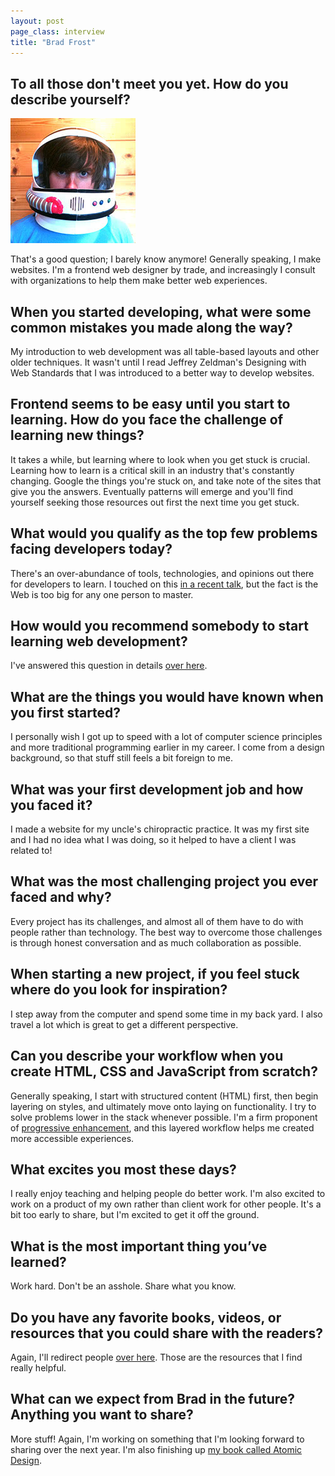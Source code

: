 ```yaml
---
layout: post
page_class: interview
title: "Brad Frost"
---
```



## To all those don't meet you yet. How do you describe yourself?

<img class="portrait portrait--xxl" src="/assets/images/portrait-brad-frost.jpg" alt="Brad Frost's prtrait"  />

That's a good question; I barely know anymore! Generally speaking, I make websites. I'm a frontend web designer by trade, and increasingly I consult with organizations to help them make better web experiences.

## When you started developing, what were some common mistakes you made along the way?

My introduction to web development was all table-based layouts and other older techniques. It wasn't until I read Jeffrey Zeldman's Designing with Web Standards that I was introduced to a better way to develop websites.

## Frontend seems to be easy until you start to learning. How do you face the challenge of learning new things?

It takes a while, but learning where to look when you get stuck is crucial. Learning how to learn is a critical skill in an industry that's constantly changing. Google the things you're stuck on, and take note of the sites that give you the answers. Eventually patterns will emerge and you'll find yourself seeking those resources out first the next time you get stuck.

## What would you qualify as the top few problems facing developers today?

There's an over-abundance of tools, technologies, and opinions out there for developers to learn. I touched on this <a class="link link--special" href="http://bradfrost.com/blog/post/i-have-no-idea-what-the-hell-i-am-doing/" target="_blank" rel="noopener">in a recent talk</a>, but the fact is the Web is too big for any one person to master.

## How would you recommend somebody to start learning web development?

I've answered this question in details <a class="link link--special" href="http://bradfrost.com/faq/#industry" target="_blank" rel="noopener">over here</a>.

## What are the things you would have known when you first started?

I personally wish I got up to speed with a lot of computer science principles and more traditional programming earlier in my career. I come from a design background, so that stuff still feels a bit foreign to me.

## What was your first development job and how you faced it?

I made a website for my uncle's chiropractic practice. It was my first site and I had no idea what I was doing, so it helped to have a client I was related to!

## What was the most challenging project you ever faced and why?

Every project has its challenges, and almost all of them have to do with people rather than technology. The best way to overcome those challenges is through honest conversation and as much collaboration as possible.

## When starting a new project, if you feel stuck where do you look for inspiration?

I step away from the computer and spend some time in my back yard. I also travel a lot which is great to get a different perspective.

## Can you describe your workflow when you create HTML, CSS and JavaScript from scratch?

Generally speaking, I start with structured content (HTML) first, then begin layering on styles, and ultimately move onto laying on functionality. I try to solve problems lower in the stack whenever possible. I'm a firm proponent of <a class="link link--special" href="https://en.wikipedia.org/wiki/Progressive_enhancement" target="_blank" rel="noopener">progressive enhancement</a>, and this layered workflow helps me created more accessible experiences.

## What excites you most these days?

I really enjoy teaching and helping people do better work. I'm also excited to work on a product of my own rather than client work for other people. It's a bit too early to share, but I'm excited to get it off the ground.

## What is the most important thing you’ve learned?

Work hard. Don't be an asshole. Share what you know.

## Do you have any favorite books, videos, or resources that you could share with the readers?

Again, I'll redirect people <a class="link link--special" href="http://bradfrost.com/faq/#industry" target="_blank" rel="noopener">over here</a>. Those are the resources that I find really helpful.

## What can we expect from Brad in the future? Anything you want to share?

More stuff! Again, I'm working on something that I'm looking forward to sharing over the next year. I'm also finishing up <a class="link link--special" href="http://atomicdesign.bradfrost.com/" target="_blank" rel="noopener">my book called Atomic Design</a>.
